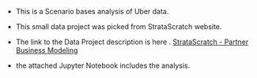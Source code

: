 - This is a Scenario bases analysis of Uber data.
- This small data project was picked from StrataScratch website.
- The link to the Data Project description is here . [StrataScratch - Partner Business Modeling](https://platform.stratascratch.com/data-projects/partner-business-modeling)

- the attached Jupyter Notebook includes the analysis.